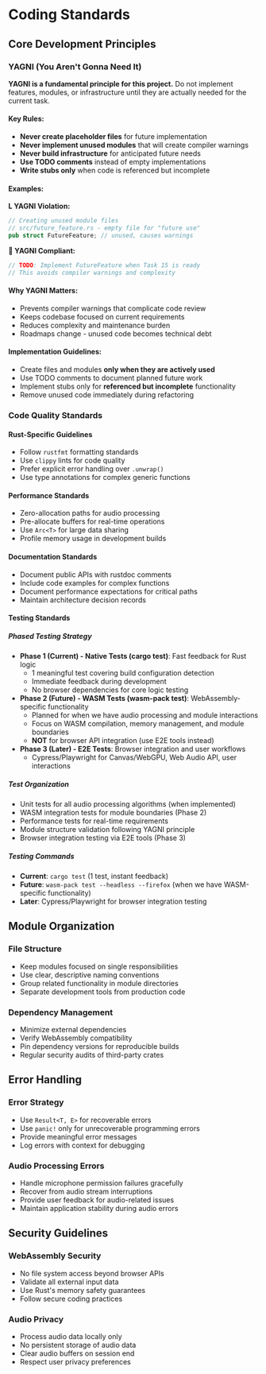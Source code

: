 # Coding Standards

## Core Development Principles

### YAGNI (You Aren't Gonna Need It)

**YAGNI is a fundamental principle for this project.** Do not implement features, modules, or infrastructure until they are actually needed for the current task.

#### Key Rules:
- **Never create placeholder files** for future implementation
- **Never implement unused modules** that will create compiler warnings
- **Never build infrastructure** for anticipated future needs
- **Use TODO comments** instead of empty implementations
- **Write stubs only** when code is referenced but incomplete

#### Examples:

**L YAGNI Violation:**
```rust
// Creating unused module files
// src/future_feature.rs - empty file for "future use"
pub struct FutureFeature; // unused, causes warnings
```

** YAGNI Compliant:**
```rust
// TODO: Implement FutureFeature when Task 15 is ready
// This avoids compiler warnings and complexity
```

#### Why YAGNI Matters:
- Prevents compiler warnings that complicate code review
- Keeps codebase focused on current requirements
- Reduces complexity and maintenance burden
- Roadmaps change - unused code becomes technical debt

#### Implementation Guidelines:
- Create files and modules **only when they are actively used**
- Use TODO comments to document planned future work
- Implement stubs only for **referenced but incomplete** functionality
- Remove unused code immediately during refactoring

### Code Quality Standards

#### Rust-Specific Guidelines
- Follow `rustfmt` formatting standards
- Use `clippy` lints for code quality
- Prefer explicit error handling over `.unwrap()`
- Use type annotations for complex generic functions

#### Performance Standards
- Zero-allocation paths for audio processing
- Pre-allocate buffers for real-time operations
- Use `Arc<T>` for large data sharing
- Profile memory usage in development builds

#### Documentation Standards
- Document public APIs with rustdoc comments
- Include code examples for complex functions
- Document performance expectations for critical paths
- Maintain architecture decision records

#### Testing Standards

##### Phased Testing Strategy
- **Phase 1 (Current) - Native Tests (cargo test)**: Fast feedback for Rust logic
  - 1 meaningful test covering build configuration detection
  - Immediate feedback during development
  - No browser dependencies for core logic testing
- **Phase 2 (Future) - WASM Tests (wasm-pack test)**: WebAssembly-specific functionality
  - Planned for when we have audio processing and module interactions
  - Focus on WASM compilation, memory management, and module boundaries
  - **NOT** for browser API integration (use E2E tools instead)
- **Phase 3 (Later) - E2E Tests**: Browser integration and user workflows
  - Cypress/Playwright for Canvas/WebGPU, Web Audio API, user interactions

##### Test Organization
- Unit tests for all audio processing algorithms (when implemented)
- WASM integration tests for module boundaries (Phase 2)
- Performance tests for real-time requirements
- Module structure validation following YAGNI principle
- Browser integration testing via E2E tools (Phase 3)

##### Testing Commands
- **Current**: `cargo test` (1 test, instant feedback)
- **Future**: `wasm-pack test --headless --firefox` (when we have WASM-specific functionality)
- **Later**: Cypress/Playwright for browser integration testing

## Module Organization

### File Structure
- Keep modules focused on single responsibilities
- Use clear, descriptive naming conventions
- Group related functionality in module directories
- Separate development tools from production code

### Dependency Management
- Minimize external dependencies
- Verify WebAssembly compatibility
- Pin dependency versions for reproducible builds
- Regular security audits of third-party crates

## Error Handling

### Error Strategy
- Use `Result<T, E>` for recoverable errors
- Use `panic!` only for unrecoverable programming errors
- Provide meaningful error messages
- Log errors with context for debugging

### Audio Processing Errors
- Handle microphone permission failures gracefully
- Recover from audio stream interruptions
- Provide user feedback for audio-related issues
- Maintain application stability during audio errors

## Security Guidelines

### WebAssembly Security
- No file system access beyond browser APIs
- Validate all external input data
- Use Rust's memory safety guarantees
- Follow secure coding practices

### Audio Privacy
- Process audio data locally only
- No persistent storage of audio data
- Clear audio buffers on session end
- Respect user privacy preferences